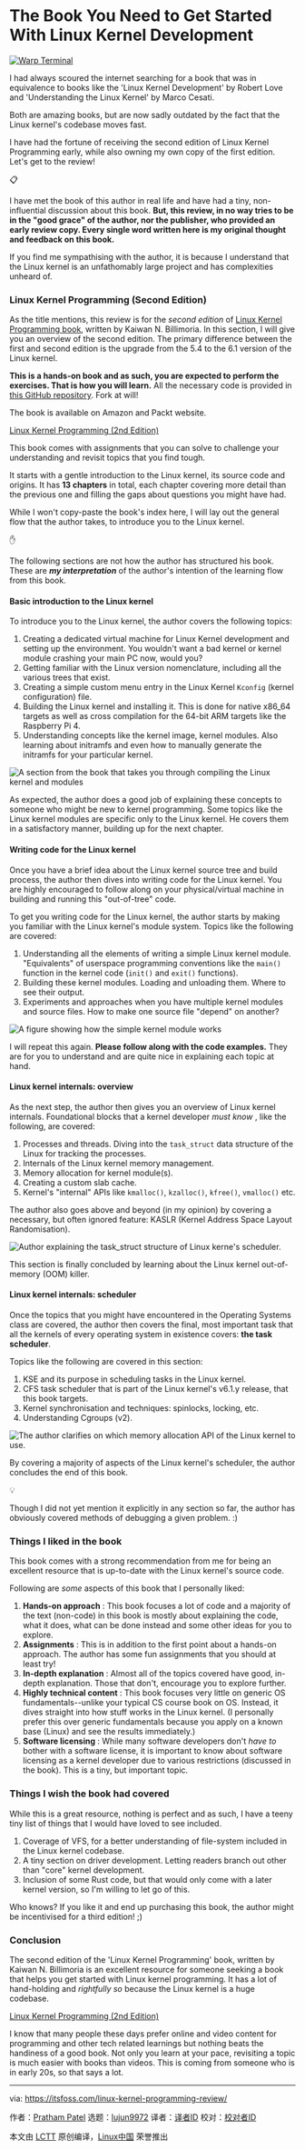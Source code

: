 [#]: subject: "The Book You Need to Get Started With Linux Kernel Development"
[#]: via: "https://itsfoss.com/linux-kernel-programming-review/"
[#]: author: "Pratham Patel https://itsfoss.com/author/pratham/"
[#]: collector: "lujun9972/lctt-scripts-1705972010"
[#]: translator: " "
[#]: reviewer: " "
[#]: publisher: " "
[#]: url: " "

The Book You Need to Get Started With Linux Kernel Development
======

[![Warp Terminal][1]][2]

I had always scoured the internet searching for a book that was in equivalence to books like the 'Linux Kernel Development' by Robert Love and 'Understanding the Linux Kernel' by Marco Cesati.

Both are amazing books, but are now sadly outdated by the fact that the Linux kernel's codebase moves fast.

I have had the fortune of receiving the second edition of Linux Kernel Programming early, while also owning my own copy of the first edition. Let's get to the review!

📋

I have met the book of this author in real life and have had a tiny, non-influential discussion about this book. ****But, this review, in no way tries to be in the "good grace" of the author, nor the publisher, who provided an early review copy. Every single word written here is my original thought and feedback on this book.****

If you find me sympathising with the author, it is because I understand that the Linux kernel is an unfathomably large project and has complexities unheard of.

### Linux Kernel Programming (Second Edition)

As the title mentions, this review is for the _second edition_ of [Linux Kernel Programming book][3], written by Kaiwan N. Billimoria. In this section, I will give you an overview of the second edition. The primary difference between the first and second edition is the upgrade from the 5.4 to the 6.1 version of the Linux kernel.

**This is a hands-on book and as such, you are expected to perform the exercises. That is how you will learn.** All the necessary code is provided in [this GitHub repository][4]. Fork at will!

The book is available on Amazon and Packt website.

[Linux Kernel Programming (2nd Edition)][3]

This book comes with assignments that you can solve to challenge your understanding and revisit topics that you find tough.

It starts with a gentle introduction to the Linux kernel, its source code and origins. It has **13 chapters** in total, each chapter covering more detail than the previous one and filling the gaps about questions you might have had.

While I won't copy-paste the book's index here, I will lay out the general flow that the author takes, to introduce you to the Linux kernel.

✋

The following sections are not how the author has structured his book. These are _****my interpretation****_ of the author's intention of the learning flow from this book.

#### Basic introduction to the Linux kernel

To introduce you to the Linux kernel, the author covers the following topics:

  1. Creating a dedicated virtual machine for Linux Kernel development and setting up the environment. You wouldn't want a bad kernel or kernel module crashing your main PC now, would you?
  2. Getting familiar with the Linux version nomenclature, including all the various trees that exist.
  3. Creating a simple custom menu entry in the Linux Kernel `Kconfig` (kernel configuration) file.
  4. Building the Linux kernel and installing it. This is done for native x86_64 targets as well as cross compilation for the 64-bit ARM targets like the Raspberry Pi 4.
  5. Understanding concepts like the kernel image, kernel modules. Also learning about initramfs and even how to manually generate the initramfs for your particular kernel.



![A section from the book that takes you through compiling the Linux kernel and modules][5]

As expected, the author does a good job of explaining these concepts to someone who might be new to kernel programming. Some topics like the Linux kernel modules are specific only to the Linux kernel. He covers them in a satisfactory manner, building up for the next chapter.

#### Writing code for the Linux kernel

Once you have a brief idea about the Linux kernel source tree and build process, the author then dives into writing code for the Linux kernel. You are highly encouraged to follow along on your physical/virtual machine in building and running this "out-of-tree" code.

To get you writing code for the Linux kernel, the author starts by making you familiar with the Linux kernel's module system. Topics like the following are covered:

  1. Understanding all the elements of writing a simple Linux kernel module. "Equivalents" of userspace programming conventions like the `main()` function in the kernel code (`init()` and `exit()` functions).
  2. Building these kernel modules. Loading and unloading them. Where to see their output.
  3. Experiments and approaches when you have multiple kernel modules and source files. How to make one source file "depend" on another?



![A figure showing how the simple kernel module works][6]

I will repeat this again. **Please follow along with the code examples.** They are for you to understand and are quite nice in explaining each topic at hand.

#### Linux kernel internals: overview

As the next step, the author then gives you an overview of Linux kernel internals. Foundational blocks that a kernel developer _must know_ , like the following, are covered:

  1. Processes and threads. Diving into the `task_struct` data structure of the Linux for tracking the processes.
  2. Internals of the Linux kernel memory management.
  3. Memory allocation for kernel module(s).
  4. Creating a custom slab cache.
  5. Kernel's "internal" APIs like `kmalloc()`, `kzalloc()`, `kfree()`, `vmalloc()` etc.



The author also goes above and beyond (in my opinion) by covering a necessary, but often ignored feature: KASLR (Kernel Address Space Layout Randomisation).

![Author explaining the task_struct structure of Linux kerne's scheduler.][7]

This section is finally concluded by learning about the Linux kernel out-of-memory (OOM) killer.

#### Linux kernel internals: scheduler

Once the topics that you might have encountered in the Operating Systems class are covered, the author then covers the final, most important task that all the kernels of every operating system in existence covers: **the task scheduler**.

Topics like the following are covered in this section:

  1. KSE and its purpose in scheduling tasks in the Linux kernel.
  2. CFS task scheduler that is part of the Linux kernel's v6.1.y release, that this book targets.
  3. Kernel synchronisation and techniques: spinlocks, locking, etc.
  4. Understanding Cgroups (v2).



![The author clarifies on which memory allocation API of the Linux kernel to use.][8]

By covering a majority of aspects of the Linux kernel's scheduler, the author concludes the end of this book.

💡

Though I did not yet mention it explicitly in any section so far, the author has obviously covered methods of debugging a given problem. :)

### Things I liked in the book

This book comes with a strong recommendation from me for being an excellent resource that is up-to-date with the Linux kernel's source code.

Following are _some_ aspects of this book that I personally liked:

  1. **Hands-on approach** : This book focuses a lot of code and a majority of the text (non-code) in this book is mostly about explaining the code, what it does, what can be done instead and some other ideas for you to explore.
  2. **Assignments** : This is in addition to the first point about a hands-on approach. The author has some fun assignments that you should at least try!
  3. **In-depth explanation** : Almost all of the topics covered have good, in-depth explanation. Those that don't, encourage you to explore further.
  4. **Highly technical content** : This book focuses very little on generic OS fundamentals--unlike your typical CS course book on OS. Instead, it dives straight into how stuff works in the Linux kernel. (I personally prefer this over generic fundamentals because you apply on a known base (Linux) and see the results immediately.)
  5. **Software licensing** : While many software developers don't _have to_ bother with a software license, it is important to know about software licensing as a kernel developer due to various restrictions (discussed in the book). This is a tiny, but important topic.



### Things I wish the book had covered

While this is a great resource, nothing is perfect and as such, I have a teeny tiny list of things that I would have loved to see included.

  1. Coverage of VFS, for a better understanding of file-system included in the Linux kernel codebase.
  2. A tiny section on driver development. Letting readers branch out other than "core" kernel development.
  3. Inclusion of some Rust code, but that would only come with a later kernel version, so I'm willing to let go of this.



Who knows? If you like it and end up purchasing this book, the author might be incentivised for a third edition! ;)

### Conclusion

The second edition of the 'Linux Kernel Programming' book, written by Kaiwan N. Billimoria is an excellent resource for someone seeking a book that helps you get started with Linux kernel programming. It has a lot of hand-holding and _rightfully so_ because the Linux kernel is a huge codebase.

[Linux Kernel Programming (2nd Edition)][3]

I know that many people these days prefer online and video content for programming and other tech related learnings but nothing beats the handiness of a good book. Not only you learn at your pace, revisiting a topic is much easier with books than videos. This is coming from someone who is in early 20s, so that says a lot.

--------------------------------------------------------------------------------

via: https://itsfoss.com/linux-kernel-programming-review/

作者：[Pratham Patel][a]
选题：[lujun9972][b]
译者：[译者ID](https://github.com/译者ID)
校对：[校对者ID](https://github.com/校对者ID)

本文由 [LCTT](https://github.com/LCTT/TranslateProject) 原创编译，[Linux中国](https://linux.cn/) 荣誉推出

[a]: https://itsfoss.com/author/pratham/
[b]: https://github.com/lujun9972
[1]: https://itsfoss.com/assets/images/warp-terminal.webp
[2]: https://www.warp.dev?utm_source=its_foss&utm_medium=display&utm_campaign=linux_launch
[3]: https://packt.link/CiKha
[4]: https://github.com/PacktPublishing/Linux-Kernel-Programming_2E
[5]: https://itsfoss.com/content/images/2024/03/Screenshot-2024-03-02-at-22.09.48.png
[6]: https://itsfoss.com/content/images/2024/03/Screenshot-2024-03-02-at-22.19.19.png
[7]: https://itsfoss.com/content/images/2024/03/Screenshot-2024-03-02-at-22.21.28.png
[8]: https://itsfoss.com/content/images/2024/03/Screenshot-2024-03-02-at-22.26.50-1.png
